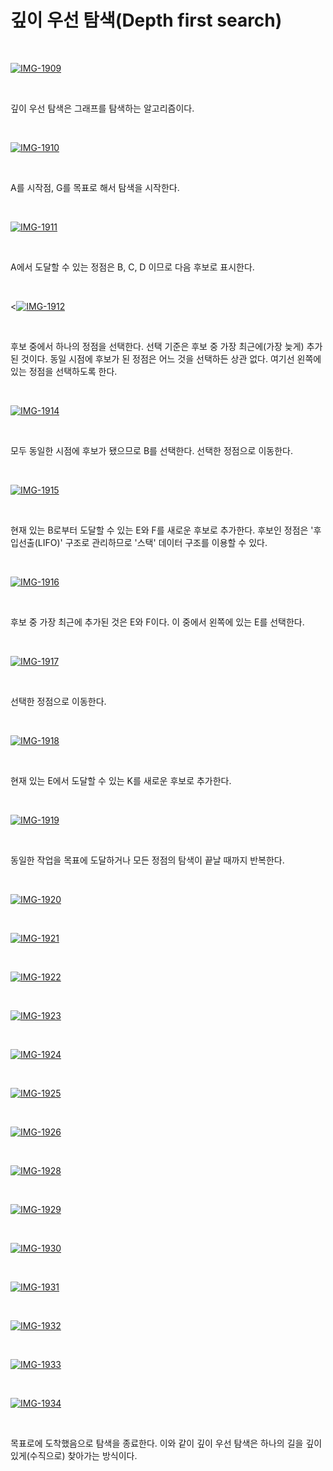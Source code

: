 # 깊이 우선 탐색(Depth first search)

</br>

<a href="https://ibb.co/Jz2D0K4"><img src="https://i.ibb.co/SK0FWP8/IMG-1909.jpg" alt="IMG-1909" border="0"></a>

</br>

깊이 우선 탐색은 그래프를 탐색하는 알고리즘이다.

</br>

<a href="https://ibb.co/0qtHwXn"><img src="https://i.ibb.co/XX8cw4W/IMG-1910.jpg" alt="IMG-1910" border="0"></a>

</br>

A를 시작점, G를 목표로 해서 탐색을 시작한다.

</br>

<a href="https://ibb.co/g4Xk8Md"><img src="https://i.ibb.co/fDKjWY9/IMG-1911.jpg" alt="IMG-1911" border="0"></a>

</br>

A에서 도달할 수 있는 정점은 B, C, D 이므로 다음 후보로 표시한다.

</br>

<<a href="https://ibb.co/LCkS3B2"><img src="https://i.ibb.co/GVx7qGb/IMG-1912.jpg" alt="IMG-1912" border="0"></a>

</br>

후보 중에서 하나의 정점을 선택한다. 선택 기준은 후보 중 가장 최근에(가장 늦게) 추가된 것이다. 동일 시점에 후보가 된 정점은 어느 것을 선택하든 상관 없다. 여기선 왼쪽에 있는 정점을 선택하도록 한다.

</br>

<a href="https://ibb.co/f9vJbHG"><img src="https://i.ibb.co/Qkd0ZMj/IMG-1914.jpg" alt="IMG-1914" border="0"></a>

</br>

모두 동일한 시점에 후보가 됐으므로 B를 선택한다. 선택한 정점으로 이동한다.

</br>

<a href="https://ibb.co/DLVrCn5"><img src="https://i.ibb.co/b7WbBnz/IMG-1915.jpg" alt="IMG-1915" border="0"></a>

</br>

현재 있는 B로부터 도달할 수 있는 E와 F를 새로운 후보로 추가한다. 후보인 정점은 '후입선출(LIFO)' 구조로 관리하므로 '스택' 데이터 구조를 이용할 수 있다.

</br>

<a href="https://ibb.co/gP8fdBq"><img src="https://i.ibb.co/JyTGqM6/IMG-1916.jpg" alt="IMG-1916" border="0"></a>

</br>

후보 중 가장 최근에 추가된 것은 E와 F이다. 이 중에서 왼쪽에 있는 E를 선택한다.

</br>

<a href="https://ibb.co/44fmkFt"><img src="https://i.ibb.co/wpL0tdg/IMG-1917.jpg" alt="IMG-1917" border="0"></a>

</br>

선택한 정점으로 이동한다.

</br>

<a href="https://ibb.co/YP22C6Y"><img src="https://i.ibb.co/S5NNj2W/IMG-1918.jpg" alt="IMG-1918" border="0"></a>

</br>

현재 있는 E에서 도달할 수 있는 K를 새로운 후보로 추가한다.

</br>

<a href="https://ibb.co/d5RqBP6"><img src="https://i.ibb.co/yQr1065/IMG-1919.jpg" alt="IMG-1919" border="0"></a>

</br>

동일한 작업을 목표에 도달하거나 모든 정점의 탐색이 끝날 때까지 반복한다.

</br>

<a href="https://ibb.co/87jpCwB"><img src="https://i.ibb.co/MCR4vHh/IMG-1920.jpg" alt="IMG-1920" border="0"></a>

</br>

<a href="https://ibb.co/xGZ8QgJ"><img src="https://i.ibb.co/4MkgxSP/IMG-1921.jpg" alt="IMG-1921" border="0"></a>

</br>

<a href="https://ibb.co/xm46xt9"><img src="https://i.ibb.co/bHfXcMw/IMG-1922.jpg" alt="IMG-1922" border="0"></a>

</br>

<a href="https://ibb.co/1KskRV5"><img src="https://i.ibb.co/4MsH4yG/IMG-1923.jpg" alt="IMG-1923" border="0"></a>

</br>

<a href="https://ibb.co/99Cskjr"><img src="https://i.ibb.co/Lz2nXfZ/IMG-1924.jpg" alt="IMG-1924" border="0"></a>

</br>

<a href="https://ibb.co/3kZJj5K"><img src="https://i.ibb.co/Ybsr14g/IMG-1925.jpg" alt="IMG-1925" border="0"></a>

</br>

<a href="https://ibb.co/RvDbVZP"><img src="https://i.ibb.co/7Y1C68V/IMG-1926.jpg" alt="IMG-1926" border="0"></a>

</br>

<a href="https://ibb.co/tZjHF8f"><img src="https://i.ibb.co/q0qDVkG/IMG-1928.jpg" alt="IMG-1928" border="0"></a>

</br>

<a href="https://ibb.co/MP1VC25"><img src="https://i.ibb.co/44STVmg/IMG-1929.jpg" alt="IMG-1929" border="0"></a>

</br>

<a href="https://ibb.co/Tk8nWhN"><img src="https://i.ibb.co/hyWnY8T/IMG-1930.jpg" alt="IMG-1930" border="0"></a>

</br>

<a href="https://ibb.co/JjFsx9y"><img src="https://i.ibb.co/KxzrNJL/IMG-1931.jpg" alt="IMG-1931" border="0"></a>

</br>

<a href="https://ibb.co/jJQ7XfW"><img src="https://i.ibb.co/fDymwFn/IMG-1932.jpg" alt="IMG-1932" border="0"></a>

</br>

<a href="https://ibb.co/mBwgMTj"><img src="https://i.ibb.co/8BptSsC/IMG-1933.jpg" alt="IMG-1933" border="0"></a>

</br>

<a href="https://ibb.co/f1T86Dg"><img src="https://i.ibb.co/SsZQYfj/IMG-1934.jpg" alt="IMG-1934" border="0"></a>

</br>

목표로에 도착했음으로 탐색을 종료한다. 이와 같이 깊이 우선 탐색은 하나의 길을 깊이 있게(수직으로) 찾아가는 방식이다.